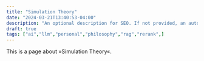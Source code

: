 ```yaml
---
title: "Simulation Theory"
date: "2024-03-21T13:40:53-04:00"
description: "An optional description for SEO. If not provided, an automatically created summary will be used."
draft: true
tags: ["ai","llm","personal","philosophy","rag","rerank",]
---
```


This is a page about »Simulation Theory«.

